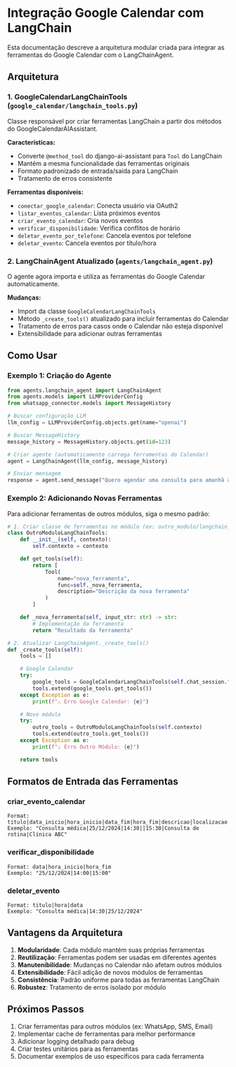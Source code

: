 # Integração Google Calendar com LangChain

Esta documentação descreve a arquitetura modular criada para integrar as ferramentas do Google Calendar com o LangChainAgent.

## Arquitetura

### 1. GoogleCalendarLangChainTools (`google_calendar/langchain_tools.py`)

Classe responsável por criar ferramentas LangChain a partir dos métodos do GoogleCalendarAIAssistant.

**Características:**
- Converte `@method_tool` do django-ai-assistant para `Tool` do LangChain
- Mantém a mesma funcionalidade das ferramentas originais
- Formato padronizado de entrada/saída para LangChain
- Tratamento de erros consistente

**Ferramentas disponíveis:**
- `conectar_google_calendar`: Conecta usuário via OAuth2
- `listar_eventos_calendar`: Lista próximos eventos
- `criar_evento_calendar`: Cria novos eventos
- `verificar_disponibilidade`: Verifica conflitos de horário
- `deletar_evento_por_telefone`: Cancela eventos por telefone
- `deletar_evento`: Cancela eventos por título/hora

### 2. LangChainAgent Atualizado (`agents/langchain_agent.py`)

O agente agora importa e utiliza as ferramentas do Google Calendar automaticamente.

**Mudanças:**
- Import da classe `GoogleCalendarLangChainTools`
- Método `_create_tools()` atualizado para incluir ferramentas do Calendar
- Tratamento de erros para casos onde o Calendar não esteja disponível
- Extensibilidade para adicionar outras ferramentas

## Como Usar

### Exemplo 1: Criação do Agente

```python
from agents.langchain_agent import LangChainAgent
from agents.models import LLMProviderConfig
from whatsapp_connector.models import MessageHistory

# Buscar configuração LLM
llm_config = LLMProviderConfig.objects.get(name="openai")

# Buscar MessageHistory
message_history = MessageHistory.objects.get(id=123)

# Criar agente (automaticamente carrega ferramentas do Calendar)
agent = LangChainAgent(llm_config, message_history)

# Enviar mensagem
response = agent.send_message("Quero agendar uma consulta para amanhã às 14h")
```

### Exemplo 2: Adicionando Novas Ferramentas

Para adicionar ferramentas de outros módulos, siga o mesmo padrão:

```python
# 1. Criar classe de ferramentas no módulo (ex: outro_modulo/langchain_tools.py)
class OutroModuloLangChainTools:
    def __init__(self, contexto):
        self.contexto = contexto

    def get_tools(self):
        return [
            Tool(
                name="nova_ferramenta",
                func=self._nova_ferramenta,
                description="Descrição da nova ferramenta"
            )
        ]

    def _nova_ferramenta(self, input_str: str) -> str:
        # Implementação da ferramenta
        return "Resultado da ferramenta"

# 2. Atualizar LangChainAgent._create_tools()
def _create_tools(self):
    tools = []

    # Google Calendar
    try:
        google_tools = GoogleCalendarLangChainTools(self.chat_session.from_number)
        tools.extend(google_tools.get_tools())
    except Exception as e:
        print(f"⚠️ Erro Google Calendar: {e}")

    # Novo módulo
    try:
        outro_tools = OutroModuloLangChainTools(self.contexto)
        tools.extend(outro_tools.get_tools())
    except Exception as e:
        print(f"⚠️ Erro Outro Módulo: {e}")

    return tools
```

## Formatos de Entrada das Ferramentas

### criar_evento_calendar
```
Format: titulo|data_inicio|hora_inicio|data_fim|hora_fim|descricao|localizacao
Exemplo: "Consulta médica|25/12/2024|14:30||15:30|Consulta de rotina|Clínica ABC"
```

### verificar_disponibilidade
```
Format: data|hora_inicio|hora_fim
Exemplo: "25/12/2024|14:00|15:00"
```

### deletar_evento
```
Format: titulo|hora|data
Exemplo: "Consulta médica|14:30|25/12/2024"
```

## Vantagens da Arquitetura

1. **Modularidade**: Cada módulo mantém suas próprias ferramentas
2. **Reutilização**: Ferramentas podem ser usadas em diferentes agentes
3. **Manutenibilidade**: Mudanças no Calendar não afetam outros módulos
4. **Extensibilidade**: Fácil adição de novos módulos de ferramentas
5. **Consistência**: Padrão uniforme para todas as ferramentas LangChain
6. **Robustez**: Tratamento de erros isolado por módulo

## Próximos Passos

1. Criar ferramentas para outros módulos (ex: WhatsApp, SMS, Email)
2. Implementar cache de ferramentas para melhor performance
3. Adicionar logging detalhado para debug
4. Criar testes unitários para as ferramentas
5. Documentar exemplos de uso específicos para cada ferramenta